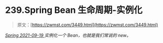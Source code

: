 <!--yml
category: 未分类
date: 0001-01-01 00:00:00
--->

# 239.Spring Bean 生命周期-实例化

> 原文：[https://zwmst.com/3449.html](https://zwmst.com/3449.html)

   [ *Spring* ](https://zwmst.com/spring)*[ <time datetime="2021-09-19T19:23:25+08:00"> 2021-09-19 </time> ](https://zwmst.com/3449.html)  实例化一个 Bean，也就是我们常说的 new。*